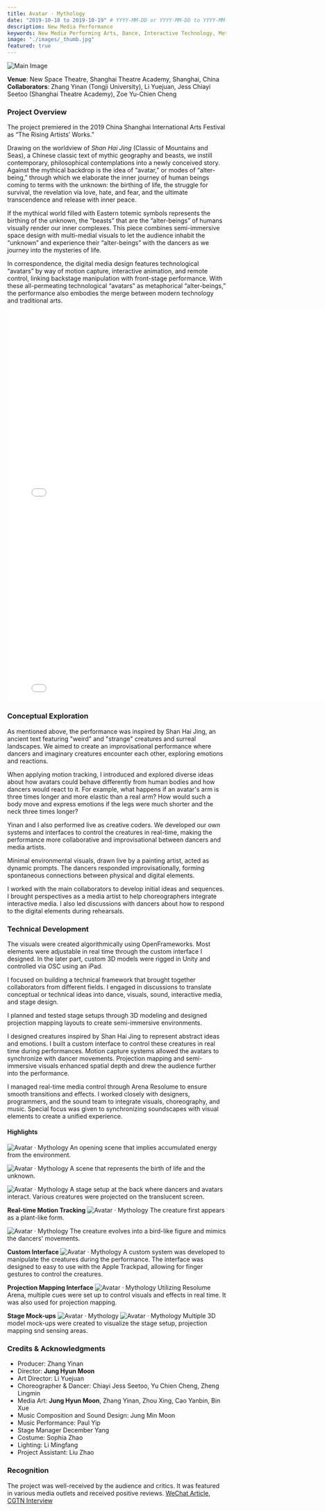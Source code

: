 ```yaml
---
title: Avatar · Mythology
date: "2019-10-18 to 2019-10-19" # YYYY-MM-DD or YYYY-MM-DD to YYYY-MM-DD or YYYY-MM-DD, YYYY-MM-DD, YYYY-MM-DD
description: New Media Performance
keywords: New Media Performing Arts, Dance, Interactive Technology, Motion Tracking, Media Art, Sound Design, 3D Modeling
image: "./images/_thumb.jpg"
featured: true
---
```


![Main Image](./images/_main.jpg)

**Venue**: New Space Theatre, Shanghai Theatre Academy, Shanghai, China  
**Collaborators**: Zhang Yinan (Tongji University), Li Yuejuan, Jess Chiayi Seetoo (Shanghai Theatre Academy), Zoe Yu-Chien Cheng

### Project Overview

The project premiered in the 2019 China Shanghai International Arts Festival as “The Rising Artists’ Works.”

Drawing on the worldview of _Shan Hai Jing_ (Classic of Mountains and Seas), a Chinese classic text of mythic geography and beasts, we instill contemporary, philosophical contemplations into a newly conceived story. Against the mythical backdrop is the idea of “avatar,” or modes of “alter-being,” through which we elaborate the inner journey of human beings coming to terms with the unknown: the birthing of life, the struggle for survival, the revelation via love, hate, and fear, and the ultimate transcendence and release with inner peace.

If the mythical world filled with Eastern totemic symbols represents the birthing of the unknown, the “beasts” that are the “alter-beings” of humans visually render our inner complexes. This piece combines semi-immersive space design with multi-medial visuals to let the audience inhabit the “unknown” and experience their “alter-beings” with the dancers as we journey into the mysteries of life.

In correspondence, the digital media design features technological “avatars” by way of motion capture, interactive animation, and remote control, linking backstage manipulation with front-stage performance. With these all-permeating technological “avatars” as metaphorical “alter-beings,” the performance also embodies the merge between modern technology and traditional arts.

<iframe width="800" height="450" src="//www.youtube.com/embed/Wl_59HQjO3M?feature=player_detailpage" frameborder="0" allowfullscreen></iframe>

<iframe width="800" height="450" src="//www.youtube.com/embed/mPm63bvD778?feature=player_detailpage" frameborder="0" allowfullscreen></iframe>

### Conceptual Exploration

As mentioned above, the performance was inspired by Shan Hai Jing, an ancient text featuring "weird" and "strange" creatures and surreal landscapes. We aimed to create an improvisational performance where dancers and imaginary creatures encounter each other, exploring emotions and reactions.

When applying motion tracking, I introduced and explored diverse ideas about how avatars could behave differently from human bodies and how dancers would react to it. For example, what happens if an avatar's arm is three times longer and more elastic than a real arm? How would such a body move and express emotions if the legs were much shorter and the neck three times longer?

Yinan and I also performed live as creative coders. We developed our own systems and interfaces to control the creatures in real-time, making the performance more collaborative and improvisational between dancers and media artists.

Minimal environmental visuals, drawn live by a painting artist, acted as dynamic prompts. The dancers responded improvisationally, forming spontaneous connections between physical and digital elements.

I worked with the main collaborators to develop initial ideas and sequences. I brought perspectives as a media artist to help choreographers integrate interactive media. I also led discussions with dancers about how to respond to the digital elements during rehearsals.

### Technical Development

The visuals were created algorithmically using OpenFrameworks. Most elements were adjustable in real time through the custom interface I designed. In the later part, custom 3D models were rigged in Unity and controlled via OSC using an iPad.

I focused on building a technical framework that brought together collaborators from different fields. I engaged in discussions to translate conceptual or technical ideas into dance, visuals, sound, interactive media, and stage design.

I planned and tested stage setups through 3D modeling and designed projection mapping layouts to create semi-immersive environments.

I designed creatures inspired by Shan Hai Jing to represent abstract ideas and emotions. I built a custom interface to control these creatures in real time during performances. Motion capture systems allowed the avatars to synchronize with dancer movements. Projection mapping and semi-immersive visuals enhanced spatial depth and drew the audience further into the performance.

I managed real-time media control through Arena Resolume to ensure smooth transitions and effects. I worked closely with designers, programmers, and the sound team to integrate visuals, choreography, and music. Special focus was given to synchronizing soundscapes with visual elements to create a unified experience.

#### Highlights

![Avatar · Mythology](./images/avatar-002.png)
An opening scene that implies accumulated energy from the environment.

![Avatar · Mythology](./images/avatar-003.png)
A scene that represents the birth of life and the unknown.

![Avatar · Mythology](./images/avatar-004.png)
A stage setup at the back where dancers and avatars interact. Various creatures were projected on the translucent screen.

**Real-time Motion Tracking**
![Avatar · Mythology](./images/avatar-005.png)
The creature first appears as a plant-like form.

![Avatar · Mythology](./images/avatar-006.png)
The creature evolves into a bird-like figure and mimics the dancers' movements.

**Custom Interface**
![Avatar · Mythology](./images/avatar-007.png)
A custom system was developed to manipulate the creatures during the performance. The interface was designed to easy to use with the Apple Trackpad, allowing for finger gestures to control the creatures.

**Projection Mapping Interface**
![Avatar · Mythology](./images/avatar-008.png)
Utilizing Resolume Arena, multiple cues were set up to control visuals and effects in real time. It was also used for projection mapping.

**Stage Mock-ups**
![Avatar · Mythology](./images/avatar-009.jpg)
![Avatar · Mythology](./images/avatar-010.jpg)
Multiple 3D model mock-ups were created to visualize the stage setup, projection mapping snd sensing areas.

### Credits & Acknowledgments

- Producer: Zhang Yinan
- Director: **Jung Hyun Moon**
- Art Director: Li Yuejuan
- Choreographer & Dancer: Chiayi Jess Seetoo, Yu Chien Cheng, Zheng Lingmin
- Media Art: **Jung Hyun Moon**, Zhang Yinan, Zhou Xing, Cao Yanbin, Bin Xue
- Music Composition and Sound Design: Jung Min Moon
- Music Performance: Paul Yip
- Stage Manager December Yang
- Costume: Sophia Zhao
- Lighting: Li Mingfang
- Project Assistant: Liu Zhao

### Recognition

The project was well-received by the audience and critics. It was featured in various media outlets and received positive reviews. [WeChat Article](https://mp.weixin.qq.com/s/QxN-pPdxsOR80YqNevGGOg), [CGTN Interview](https://news.cgtn.com/news/2019-10-23/New-media-drama-Fusing-modern-technology-and-traditional-art-L1rGAygL8Q/index.html)

